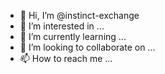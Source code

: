 - 👋 Hi, I’m @instinct-exchange
- 👀 I’m interested in ...
- 🌱 I’m currently learning ...
- 💞️ I’m looking to collaborate on ...
- 📫 How to reach me ...

<!---
instinct-exchange/instinct-exchange is a ✨ special ✨ repository because its `README.md` (this file) appears on your GitHub profile.
You can click the Preview link to take a look at your changes.
--->
